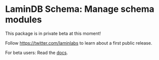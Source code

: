 # LaminDB Schema: Manage schema modules

This package is in private beta at this moment!

Follow https://twitter.com/laminlabs to learn about a first public release.

For beta users: Read the [docs](https://lamin.ai/docs/lamindb-schema).
